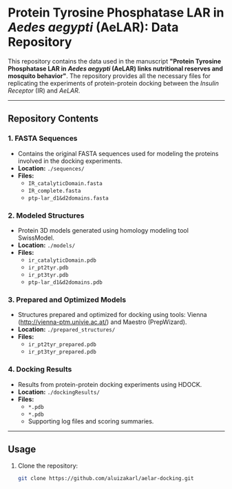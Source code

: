 # Protein Tyrosine Phosphatase LAR in *Aedes aegypti* (AeLAR): Data Repository

This repository contains the data used in the manuscript **"Protein Tyrosine Phosphatase LAR in *Aedes aegypti* (AeLAR) links nutritional reserves and mosquito behavior"**. The repository provides all the necessary files for replicating the experiments of protein-protein docking between the *Insulin Receptor* (IR) and *AeLAR*.

---

## Repository Contents

### 1. **FASTA Sequences**
- Contains the original FASTA sequences used for modeling the proteins involved in the docking experiments.
- **Location:** `./sequences/`
- **Files:**
  - `IR_catalyticDomain.fasta`
  - `IR_complete.fasta`
  - `ptp-lar_d1&d2domains.fasta`

### 2. **Modeled Structures**
- Protein 3D models generated using homology modeling tool SwissModel.
- **Location:** `./models/`
- **Files:**
  - `ir_catalyticDomain.pdb`
  - `ir_pt2tyr.pdb`
  - `ir_pt3tyr.pdb`
  - `ptp-lar_d1&d2domains.pdb`

### 3. **Prepared and Optimized Models**
- Structures prepared and optimized for docking using tools: Vienna (http://vienna-ptm.univie.ac.at/) and Maestro (PrepWizard).
- **Location:** `./prepared_structures/`
- **Files:**
  - `ir_pt2tyr_prepared.pdb`
  - `ir_pt3tyr_prepared.pdb`

### 4. **Docking Results**
- Results from protein-protein docking experiments using HDOCK.
- **Location:** `./dockingResults/`
- **Files:**
  - `*.pdb`
  - `*.pdb`
  - Supporting log files and scoring summaries.

---

## Usage

1. Clone the repository:
   ```bash
   git clone https://github.com/aluizakarl/aelar-docking.git
